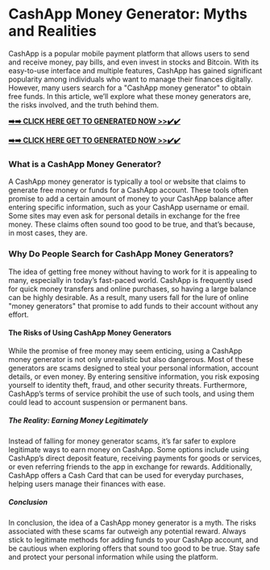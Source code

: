 # CashApp Money Generator: Myths and Realities

CashApp is a popular mobile payment platform that allows users to send and receive money, pay bills, and even invest in stocks and Bitcoin. With its easy-to-use interface and multiple features, CashApp has gained significant popularity among individuals who want to manage their finances digitally. However, many users search for a "CashApp money generator" to obtain free funds. In this article, we’ll explore what these money generators are, the risks involved, and the truth behind them.

[**➡️➡️ CLICK HERE GET TO GENERATED NOW >>✔️✔️**](https://free24.raj-solution.com/cashapp-money-generator)

[**➡️➡️ CLICK HERE GET TO GENERATED NOW >>✔️✔️**](https://free24.raj-solution.com/cashapp-money-generator)

### What is a CashApp Money Generator?

A CashApp money generator is typically a tool or website that claims to generate free money or funds for a CashApp account. These tools often promise to add a certain amount of money to your CashApp balance after entering specific information, such as your CashApp username or email. Some sites may even ask for personal details in exchange for the free money. These claims often sound too good to be true, and that’s because, in most cases, they are.

### Why Do People Search for CashApp Money Generators?

The idea of getting free money without having to work for it is appealing to many, especially in today’s fast-paced world. CashApp is frequently used for quick money transfers and online purchases, so having a large balance can be highly desirable. As a result, many users fall for the lure of online "money generators" that promise to add funds to their account without any effort.

#### The Risks of Using CashApp Money Generators

While the promise of free money may seem enticing, using a CashApp money generator is not only unrealistic but also dangerous. Most of these generators are scams designed to steal your personal information, account details, or even money. By entering sensitive information, you risk exposing yourself to identity theft, fraud, and other security threats. Furthermore, CashApp’s terms of service prohibit the use of such tools, and using them could lead to account suspension or permanent bans.

##### The Reality: Earning Money Legitimately

Instead of falling for money generator scams, it’s far safer to explore legitimate ways to earn money on CashApp. Some options include using CashApp’s direct deposit feature, receiving payments for goods or services, or even referring friends to the app in exchange for rewards. Additionally, CashApp offers a Cash Card that can be used for everyday purchases, helping users manage their finances with ease.

##### Conclusion

In conclusion, the idea of a CashApp money generator is a myth. The risks associated with these scams far outweigh any potential reward. Always stick to legitimate methods for adding funds to your CashApp account, and be cautious when exploring offers that sound too good to be true. Stay safe and protect your personal information while using the platform.
